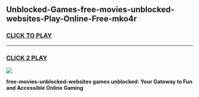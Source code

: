 
## Unblocked-Games-free-movies-unblocked-websites-Play-Online-Free-mko4r
<h3>
<a href="https://premium76.site?title=free-movies-unblocked-websites&ref=26A">CLICK TO PLAY</a></h3>
<hr>

<h3>
<a href="https://premium76.site?title=free-movies-unblocked-websites&ref=26A">CLICK 2 PLAY</a>
  
</h3>

<a href="https://premium76.site?title=free-movies-unblocked-websites&ref=26A"><img src="https://clearcache.store/games.png"></a>


**free-movies-unblocked-websites games unblocked: Your Gateway to Fun and Accessible Online Gaming**

